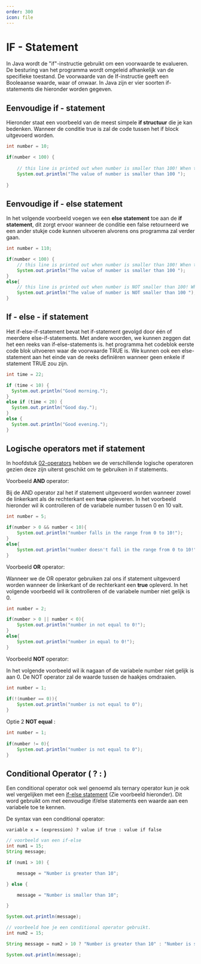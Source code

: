 ```yaml
---
order: 300
icon: file
---
```

# IF - Statement

In Java wordt de "if"-instructie gebruikt om een voorwaarde te evalueren. De besturing van het programma wordt omgeleid afhankelijk van de specifieke toestand. De voorwaarde van de If-instructie geeft een Booleaanse waarde, waar of onwaar. In Java zijn er vier soorten if-statements die hieronder worden gegeven.

## Eenvoudige if - statement

Hieronder staat een voorbeeld van de meest simpele **if structuur** die je kan bedenken. Wanneer de conditie true is zal de code tussen het if block uitgevoerd worden.

```java
int number = 10;

if(number < 100) {
    
    // this line is printed out when number is smaller than 100! When the condition is TRUE
    System.out.println("The value of number is smaller than 100 ");
    
}
```

## Eenvoudige if - else statement

In het volgende voorbeeld voegen we een **else statement** toe aan de **if statement**, dit zorgt ervoor wanneer de conditie een false retourneerd we een ander stukje code kunnen uitvoeren alvorens ons programma zal verder gaan.

```java
int number = 110;

if(number < 100) {
    // this line is printed out when number is smaller than 100! When the condition is TRUE
    System.out.println("The value of number is smaller than 100 ");
}
else{
    // this line is printed out when number is NOT smaller than 100! When the condition is FALSE
    System.out.println("The value of number is NOT smaller than 100 ");
}
```

<div style='page-break-after: always;'></div>

## If - else - if statement

Het if-else-if-statement bevat het if-statement gevolgd door één of meerdere else-if-statements. Met andere woorden, we kunnen zeggen dat het een reeks van if-else-statements is. het programma het codeblok eerste code blok uitvoeren waar de voorwaarde TRUE is. We kunnen ook een else-statement aan het einde van de reeks definiëren wanneer geen enkele if statement TRUE zou zijn.

```java
int time = 22;

if (time < 10) {
  System.out.println("Good morning.");
} 
else if (time < 20) {
  System.out.println("Good day.");
} 
else {
  System.out.println("Good evening.");
}
```

## Logische operators met if statement

In hoofdstuk [02-operators]() hebben we de verschillende logische operatoren gezien deze zijn uiterst geschikt om te gebruiken in if statements.

Voorbeeld **AND** operator:

Bij de AND operator zal het if statement uitgevoerd worden wanneer zowel de linkerkant als de rechterkant een **true** opleveren. In het voorbeeld hieronder wil ik controlleren of de variabele number tussen 0 en 10 valt.

```java
int number = 5;

if(number > 0 && number < 10){
    System.out.println("number falls in the range from 0 to 10!");
}
else{
    System.out.println("number doesn't fall in the range from 0 to 10!");
}
```

<div style='page-break-after: always;'></div>

Voorbeeld **OR** operator:

Wanneer we de OR operator gebruiken zal ons if statement uitgevoerd worden wanneer de linkerkant of de rechterkant een **true** opleverd. In het volgende voorbeeld wil ik controlleren of de variabele number niet gelijk is 0.

```java
int number = 2;

if(number > 0 || number < 0){
    System.out.println("number in not equal to 0!");
}
else{
    System.out.println("number in equal to 0!");
}
```

Voorbeeld **NOT** operator:

In het volgende voorbeeld wil ik nagaan of de variabele number niet gelijk is aan 0. De NOT operator zal de waarde tussen de haakjes omdraaien.

```java
int number = 1;
        
if(!(number == 0)){
    System.out.println("number is not equal to 0");
}
```

Optie 2 **NOT equal** :

```java
int number = 1;
        
if(number != 0){
    System.out.println("number is not equal to 0");
}
```

<div style='page-break-after: always;'></div>

## Conditional Operator ( ? : )

Een conditional operator ook wel genoemd als ternary operator kun je ook wel vergelijken met een [if-else statement]() (Zie voorbeeld hieronder). Dit word gebruikt om met eenvoudige if/else statements een waarde aan een variabele toe te kennen.

De syntax van een conditional operator:

`variable x = (expression) ? value if true : value if false`

```java
// voorbeeld van een if-else
int num1 = 15;
String message;

if (num1 > 10) {

    message = "Number is greater than 10";

} else {

    message = "Number is smaller than 10";

}

System.out.println(message);
```

```java
// voorbeeld hoe je een conditional operator gebruikt.
int num2 = 15;

String message = num2 > 10 ? "Number is greater than 10" : "Number is smaller than 10";

System.out.println(message);
```

